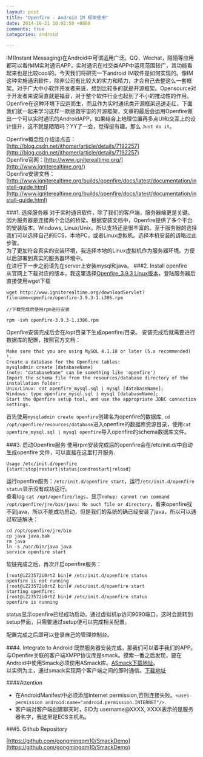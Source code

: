 ```yaml
---
layout: post
title: "Openfire - Android IM 框架使用"
date: 2014-10-21 10:02:58 +0800
comments: true
categories: android

---
```

IM(Instant Messaging)在Android中可谓运用广泛。QQ，Wechat，陌陌等应用都可以看作IM实时通讯APP，实时通讯在社交类APP中运用范围较广，其功能看起来也是比较cool的。今天我们将研究一下android IM软件是如何实现的。像IM这种实施通讯软件，除非公司有比较大的实力和精力，才会自己去整这么一套框架。对于广大中小软件开发者来说，想到比较多的就是开源框架。Opensource对于开发者来说简直就是福音，对于整个软件行业也起到了不小的推动性的作用。  
Openfire在这种环境下应运而生，而且作为实时通讯类开源框架迅速走红，下面我们就一起来学习这样一款拯救宇宙的开源框架，文章的最后会运用Openfire做出一个可以实时通讯的AndroidAPP，如果结合上地理位置再多点UI和交互上的设计提升，这不就是陌陌吗？YY了一会，觉得挺有趣，那么 `Just do it`。  

Openfire概念性介绍请点击：[http://blog.csdn.net/ithomer/article/details/7192257](http://blog.csdn.net/ithomer/article/details/7192257)  
Openfire官网：[http://www.igniterealtime.org/](http://www.igniterealtime.org/)  
Openfire安装文档：[http://www.igniterealtime.org/builds/openfire/docs/latest/documentation/install-guide.html](http://www.igniterealtime.org/builds/openfire/docs/latest/documentation/install-guide.html)

###1. 选择服务器
对于实时通讯软件，除了我们的客户端，服务器端更是关键。因为服务器是连接两个会话的桥梁。根据安装文档中，Openfire提供了多个平台的安装版本。Windows, Linux/Unix。所以支持还是很丰富的。至于服务器的选择我们可以选择自己的ECS，本地PC，或者Linux虚拟机。选择本机安装的请略过此步骤。  
为了更加符合真实的安装环境，我选择本地的Linux虚拟机作为服务器环境。方便以后部署到真实的服务器环境中。    
在进行下一步之前请先在server上安装mysql和java。
###2. Install openfire  
从官网上下载对应的版本，我这里选择[Openfire_3.9.3 Linux版本](http://www.igniterealtime.org/downloads/index.jsp)，登陆服务器后直接使用wget下载

```
wget http://www.igniterealtime.org/downloadServlet?filename=openfire/openfire-3.9.3-1.i386.rpm

//下载完成后使用rpm进行安装

rpm -ivh openfire-3.9.3-1.i386.rpm

```
Openfire安装完成后会在/opt目录下生成openfire/目录。
安装完成后就需要进行数据库的配置，按照官方文档：

```
Make sure that you are using MySQL 4.1.18 or later (5.x recommended) ¹.
Create a database for the Openfire tables:
mysqladmin create [databaseName]
(note: "databaseName" can be something like 'openfire')
Import the schema file from the resources/database directory of the installation folder:
Unix/Linux: cat openfire_mysql.sql | mysql [databaseName]; 
Windows: type openfire_mysql.sql | mysql [databaseName];
Start the Openfire setup tool, and use the appropriate JDBC connection settings.

```

首先使用`mysqladmin create openfire`创建名为openfire的数据库, `cd /opt/openfire/resources/database`进入openfire的数据库资源目录，使用`cat openfire_mysql.sql | mysql openfire`导入openfire的schema数据库文件。

###3. 启动Openfire服务
使用rpm安装完成后的openfire会在/etc/init.d/中自动生成openfire 文件，可以直接在这里打开服务.

```
Usage /etc/init.d/openfire {start|stop|restart|status|condrestart|reload}

```

运行openfire服务：`/etc/init.d/openfire start`，运行`/etc/init.d/openfire status`显示没有成功运行。  
查看log `cat /opt/openfire/logs`，显示`nohup: cannot run command /opt/openfire/jre/bin/java: No such file or directory`，看来openfire找不到java，所以不能成功启动，但是我们的系统的确已经安装了java，所以可以通过软链解决：  

```
cd /opt/openfire/jre/bin
cp java java.bak
rm java
ln -s /usr/bin/java java
service openfire start

```

软链完成之后，再次开启openfire服务：

```
[root@iZ23572i0rtZ bin]# /etc/init.d/openfire status
openfire is not running
[root@iZ23572i0rtZ bin]# /etc/init.d/openfire start
Starting openfire:
[root@iZ23572i0rtZ bin]# /etc/init.d/openfire status
openfire is running

```
status显示openfire已经成功启动。通过虚拟机ip访问9090端口，这时会跳转到setup界面，只需要通过setup便可以完成相关配置。

配置完成之后即可以登录自己的管理控制台。

###4. Integrate to Android
既然服务器安装完成，那我们可以着手我们的APP。与Openfire关联的客户端XMPP协议库是smack。摸索一番之后发现，要在Android中使用Smack必须使用ASmack库。[ASmack下载地址](http://asmack.freakempire.de/)。  
以实例为主，通过smack实现两个客户端之间的即时通信。[下载地址](https://github.com/gongmingqm10/SmackDemo)

####Attention
* 在AndroidManifest中必须添加Internet permission,否则连接失败。`<uses-permission android:name="android.permission.INTERNET"/>`.
* 客户端对客户端创建聊天时，SID为 username@XXXX, XXXX表示的是服务器名字，我这里是ECS主机名。

###5. Github Repository

[https://github.com/gongmingqm10/SmackDemo](https://github.com/gongmingqm10/SmackDemo)


